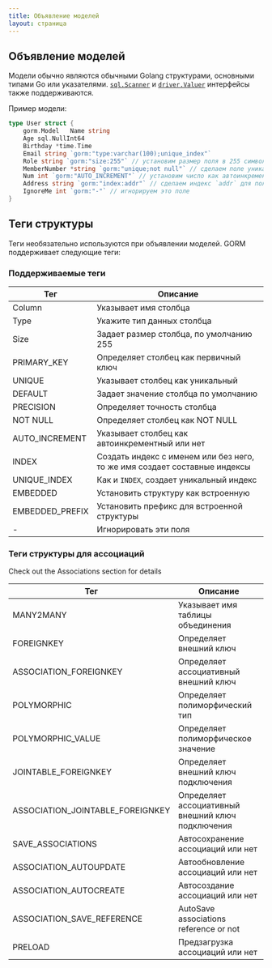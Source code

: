 ```yaml
---
title: Объявление моделей
layout: страница
---
```

## Объявление моделей

Модели обычно являются обычными Golang структурами, основными типами Go или указателями. [`sql.Scanner`](https://golang.org/pkg/database/sql/#Scanner) и [`driver.Valuer`](https://golang.org/pkg/database/sql/driver/#Valuer) интерфейсы также поддерживаются.

Пример модели:

```go
type User struct {   
    gorm.Model   Name string   
    Age sql.NullInt64   
    Birthday *time.Time   
    Email string `gorm:"type:varchar(100);unique_index"`   
    Role string `gorm:"size:255"` // установим размер поля в 255 символов   
    MemberNumber *string `gorm:"unique;not null"` // сделаем поле уникальным и не null
    Num int `gorm:"AUTO_INCREMENT"` // установим число как автоинкремент
    Address string `gorm:"index:addr"` // сделаем индекс `addr` для поля
    IgnoreMe int `gorm:"-"` // игнорируем это поле
}
```

## Теги структуры

Теги необязательно используются при объявлении моделей. GORM поддерживает следующие теги:

### Поддерживаемые теги

| Тег             | Описание                                                                  |
| --------------- | ------------------------------------------------------------------------- |
| Column          | Указывает имя столбца                                                     |
| Type            | Укажите тип данных столбца                                                |
| Size            | Задает размер столбца, по умолчанию 255                                   |
| PRIMARY_KEY     | Определяет столбец как первичный ключ                                     |
| UNIQUE          | Указывает столбец как уникальный                                          |
| DEFAULT         | Задает значение столбца по умолчанию                                      |
| PRECISION       | Определяет точность столбца                                               |
| NOT NULL        | Определяет столбец как NOT NULL                                           |
| AUTO_INCREMENT  | Указывает столбец как автоинкрементный или нет                            |
| INDEX           | Создать индекс с именем или без него, то же имя создает составные индексы |
| UNIQUE_INDEX    | Как и `INDEX`, создает уникальный индекс                                  |
| EMBEDDED        | Установить структуру как встроенную                                       |
| EMBEDDED_PREFIX | Установить префикс для встроенной структуры                               |
| -               | Игнорировать эти поля                                                     |

### Теги структуры для ассоциаций

Check out the Associations section for details

| Тег                                | Описание                                          |
| ---------------------------------- | ------------------------------------------------- |
| MANY2MANY                          | Указывает имя таблицы объединения                 |
| FOREIGNKEY                         | Определяет внешний ключ                           |
| ASSOCIATION_FOREIGNKEY             | Определяет ассоциативный внешний ключ             |
| POLYMORPHIC                        | Определяет полиморфический тип                    |
| POLYMORPHIC_VALUE                  | Определяет полиморфическое значение               |
| JOINTABLE_FOREIGNKEY               | Определяет внешний ключ подключения               |
| ASSOCIATION_JOINTABLE_FOREIGNKEY | Определяет ассоциативный внешний ключ подключения |
| SAVE_ASSOCIATIONS                  | Автосохранение ассоциаций или нет                 |
| ASSOCIATION_AUTOUPDATE             | Автообновление ассоциаций или нет                 |
| ASSOCIATION_AUTOCREATE             | Автосоздание ассоциаций или нет                   |
| ASSOCIATION_SAVE_REFERENCE       | AutoSave associations reference or not            |
| PRELOAD                            | Предзагрузка ассоциаций или нет                   |